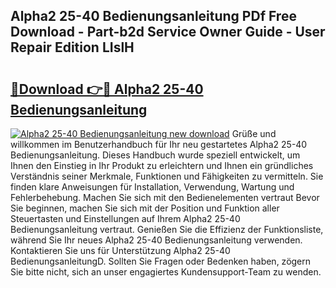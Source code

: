 ## Alpha2 25-40 Bedienungsanleitung PDf Free Download - Part-b2d Service Owner Guide - User Repair Edition LIslH

# <h2><a href="http://df14pwg.blite.top/?on=Alpha2+25-40+Bedienungsanleitung">🔗Download 👉🔴 Alpha2 25-40 Bedienungsanleitung</a></h2>

[![Alpha2 25-40 Bedienungsanleitung new download](https://i.imgur.com/lujVjoI.png)](http://df14pwg.blite.top/?on=Alpha2+25-40+Bedienungsanleitung)
Grüße und willkommen im Benutzerhandbuch für Ihr neu gestartetes Alpha2 25-40 Bedienungsanleitung. Dieses Handbuch wurde speziell entwickelt, um Ihnen den Einstieg in Ihr Produkt zu erleichtern und Ihnen ein gründliches Verständnis seiner Merkmale, Funktionen und Fähigkeiten zu vermitteln. Sie finden klare Anweisungen für Installation, Verwendung, Wartung und Fehlerbehebung. Machen Sie sich mit den Bedienelementen vertraut Bevor Sie beginnen, machen Sie sich mit der Position und Funktion aller Steuertasten und Einstellungen auf Ihrem Alpha2 25-40 Bedienungsanleitung vertraut. Genießen Sie die Effizienz der Funktionsliste, während Sie Ihr neues Alpha2 25-40 Bedienungsanleitung verwenden. Kontaktieren Sie uns für Unterstützung Alpha2 25-40 BedienungsanleitungD. Sollten Sie Fragen oder Bedenken haben, zögern Sie bitte nicht, sich an unser engagiertes Kundensupport-Team zu wenden.

